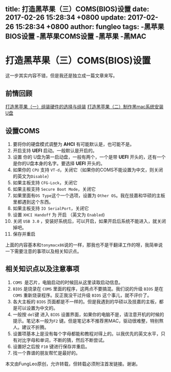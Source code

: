 title: 打造黑苹果（三）COMS(BIOS)设置
date: 2017-02-26 15:28:34 +0800
update: 2017-02-26 15:28:34 +0800
author: fungleo
tags:
    -黑苹果BIOS设置
    -黑苹果COMS设置
    -黑苹果
    -黑MAC
---

# 打造黑苹果（三）COMS(BIOS)设置

这一步其实内容不错，但是我还是独立成一篇文章来写。
## 前情回顾
[打造黑苹果（一）组装硬件的选择与组装](http://blog.csdn.net/fungleo/article/details/57412461)
[打造黑苹果（二）制作黑mac系统安装U盘](http://blog.csdn.net/fungleo/article/details/57414420)
## 设置COMS
1. 要将你的硬盘模式调整为 **AHCI** 有可能默认是，也可能不是。
2. 开启支持 **UEFI** 启动。一般默认是开启的。
3. 设置 你的 U盘为第一启动盘，一般有两个，一个是带 **UEFI** 开头的，还有一个是你的U盘本身的名字。要选择 **UEFI** 开头的。
4. 如果你的 `CPU` 支持 `VT-d`，关闭它（如果你的COMS不能设置为中文，则关闭的英文为`Disable`）
5. 如果主板支持 `CFG-Lock`，关闭它
6. 如果主板支持 `Secure Boot Mode`，关闭它
7. 如果里面有`OS Type`这个一个选项，设置为 `Other OS`。我在技嘉和华硕的主板里都遇到这个东西。
8. 如果主板支持 `IO SerialPort`，关闭它
9. 设置 `XHCI Handoff` 为 开启 （英文为 `Enabled`)
10. 关闭 `USB 3.0` ，安装好系统后，可以开启，如果开启后系统不能进入，就关闭掉吧。
11. 保存并重启

上面的内容基本和`tonymacx86`说的一样，那我也不是干翻译工作的呀，我简单说一下需要注意的事项以及相关知识点。
## 相关知识点以及注意事项
1. `COMS `是芯片，电脑启动的时候回从这里读取启动信息。
2. `BIOS` 是烧录在 `COMS` 里面的程序，这两点不要搞混。我们说的升级 `BIOS` 是在 `COMS` 重新烧录程序。反正我没干过升级 `BIOS` 这个事儿，就不评价了。
3. 各大主板的 `BIOS` 页面都是不一样的。但是我遇到的华硕以及技嘉的主板，都是可以设置为中文的。
4. 一般按 `del`键 进入 `BIOS` 设置界面，如果你的电脑不是，请注意开机的时候的提示。笔记本一般为`F2` 键。但是笔记本不推荐黑MAC，驱动很难整，特别熬人。建议不折腾。
5. 设置项基本上是没有每个字母都能和教程对得上的。以我优先的英文水平，只有对比字母和单词，不断的猜，然后不断尝试。
6. 设置好之后按 `F10` 键进行保存并重启。
7. 找一个靠谱的朋友帮忙是最好的。

本文由FungLeo原创，允许转载，但转载必须附注首发链接。谢谢。


